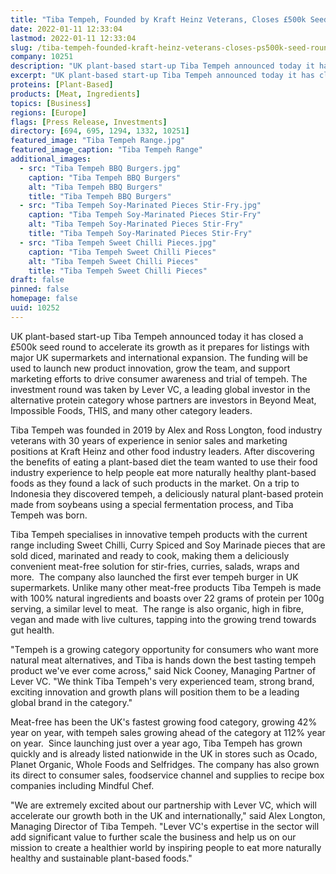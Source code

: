 ```yaml
---
title: "Tiba Tempeh, Founded by Kraft Heinz Veterans, Closes £500k Seed Round to Take Tempeh Mainstream"
date: 2022-01-11 12:33:04
lastmod: 2022-01-11 12:33:04
slug: /tiba-tempeh-founded-kraft-heinz-veterans-closes-ps500k-seed-round-take-tempeh-mainstream
company: 10251
description: "UK plant-based start-up Tiba Tempeh announced today it has closed a £500k seed round to accelerate its growth as it prepares for listings with major UK supermarkets and international expansion. The funding will be used to launch new product innovation, grow the team, and support marketing efforts to drive consumer awareness and trial of tempeh. The investment round was taken by Lever VC, a leading global investor in the alternative protein category whose partners are investors in Beyond Meat, Impossible Foods, THIS, and many other category leaders.  "
excerpt: "UK plant-based start-up Tiba Tempeh announced today it has closed a £500k seed round to accelerate its growth as it prepares for listings with major UK supermarkets and international expansion. The funding will be used to launch new product innovation, grow the team, and support marketing efforts to drive consumer awareness and trial of tempeh. The investment round was taken by Lever VC, a leading global investor in the alternative protein category whose partners are investors in Beyond Meat, Impossible Foods, THIS, and many other category leaders.  "
proteins: [Plant-Based]
products: [Meat, Ingredients]
topics: [Business]
regions: [Europe]
flags: [Press Release, Investments]
directory: [694, 695, 1294, 1332, 10251]
featured_image: "Tiba Tempeh Range.jpg"
featured_image_caption: "Tiba Tempeh Range"
additional_images:
  - src: "Tiba Tempeh BBQ Burgers.jpg"
    caption: "Tiba Tempeh BBQ Burgers"
    alt: "Tiba Tempeh BBQ Burgers"
    title: "Tiba Tempeh BBQ Burgers"
  - src: "Tiba Tempeh Soy-Marinated Pieces Stir-Fry.jpg"
    caption: "Tiba Tempeh Soy-Marinated Pieces Stir-Fry"
    alt: "Tiba Tempeh Soy-Marinated Pieces Stir-Fry"
    title: "Tiba Tempeh Soy-Marinated Pieces Stir-Fry"
  - src: "Tiba Tempeh Sweet Chilli Pieces.jpg"
    caption: "Tiba Tempeh Sweet Chilli Pieces"
    alt: "Tiba Tempeh Sweet Chilli Pieces"
    title: "Tiba Tempeh Sweet Chilli Pieces"
draft: false
pinned: false
homepage: false
uuid: 10252
---
```

UK plant-based start-up Tiba Tempeh announced today it has closed a
£500k seed round to accelerate its growth as it prepares for listings
with major UK supermarkets and international expansion. The funding will
be used to launch new product innovation, grow the team, and support
marketing efforts to drive consumer awareness and trial of tempeh. The
investment round was taken by Lever VC, a leading global investor in the
alternative protein category whose partners are investors in Beyond
Meat, Impossible Foods, THIS, and many other category leaders.  

Tiba Tempeh was founded in 2019 by Alex and Ross Longton, food industry
veterans with 30 years of experience in senior sales and marketing
positions at Kraft Heinz and other food industry leaders. After
discovering the benefits of eating a plant-based diet the team wanted to
use their food industry experience to help people eat more naturally
healthy plant-based foods as they found a lack of such products in the
market. On a trip to Indonesia they discovered tempeh, a deliciously
natural plant-based protein made from soybeans using a special
fermentation process, and Tiba Tempeh was born.

Tiba Tempeh specialises in innovative tempeh products with the current
range including Sweet Chilli, Curry Spiced and Soy Marinade pieces that
are sold diced, marinated and ready to cook, making them a deliciously
convenient meat-free solution for stir-fries, curries, salads, wraps and
more.  The company also launched the first ever tempeh burger in UK
supermarkets. Unlike many other meat-free products Tiba Tempeh is made
with 100% natural ingredients and boasts over 22 grams of protein per
100g serving, a similar level to meat.  The range is also organic, high
in fibre, vegan and made with live cultures, tapping into the growing
trend towards gut health.

"Tempeh is a growing category opportunity for consumers who want more
natural meat alternatives, and Tiba is hands down the best tasting
tempeh product we've ever come across," said Nick Cooney, Managing
Partner of Lever VC. "We think Tiba Tempeh's very experienced team,
strong brand, exciting innovation and growth plans will position them to
be a leading global brand in the category." 

Meat-free has been the UK's fastest growing food category, growing 42%
year on year, with tempeh sales growing ahead of the category at 112%
year on year.  Since launching just over a year ago, Tiba Tempeh has
grown quickly and is already listed nationwide in the UK in stores such
as Ocado, Planet Organic, Whole Foods and Selfridges. The company has
also grown its direct to consumer sales, foodservice channel and
supplies to recipe box companies including Mindful Chef.

"We are extremely excited about our partnership with Lever VC, which
will accelerate our growth both in the UK and internationally," said
Alex Longton, Managing Director of Tiba Tempeh. "Lever VC's expertise in
the sector will add significant value to further scale the business and
help us on our mission to create a healthier world by inspiring people
to eat more naturally healthy and sustainable plant-based foods."
